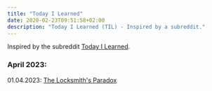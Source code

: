 ```yaml
---
title: "Today I Learned"
date: 2020-02-23T09:51:58+02:00
description: "Today I Learned (TIL) - Inspired by a subreddit."
---
```

Inspired by the subreddit [Today I Learned](https://www.reddit.com/r/todayilearned/).


### April 2023:

01.04.2023: <a href = "https://thefinancialbodyguard.com/the-locksmiths-paradox/" target = "_blank">The Locksmith's Paradox</a><br>